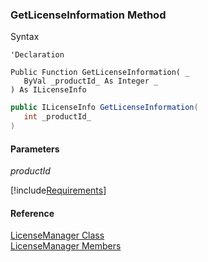 ﻿### GetLicenseInformation Method

Syntax

```vbnet
'Declaration

Public Function GetLicenseInformation( _
   ByVal _productId_ As Integer _
) As ILicenseInfo
```

```csharp
public ILicenseInfo GetLicenseInformation( 
   int _productId_
)
```

#### Parameters

_productId_

[!include[Requirements](../partials/requirements.md)]

#### Reference

[LicenseManager Class](FChoice.Common~FChoice.Common.Licensing.LicenseManager.md)  
[LicenseManager Members](FChoice.Common~FChoice.Common.Licensing.LicenseManager_members.md)